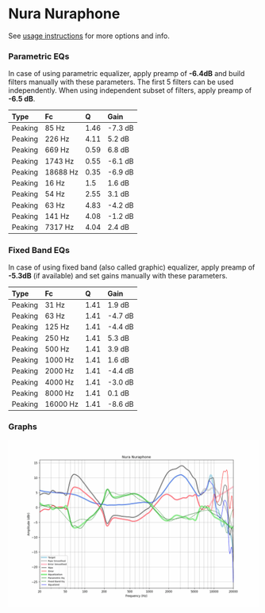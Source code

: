 # Nura Nuraphone
See [usage instructions](https://github.com/jaakkopasanen/AutoEq#usage) for more options and info.

### Parametric EQs
In case of using parametric equalizer, apply preamp of **-6.4dB** and build filters manually
with these parameters. The first 5 filters can be used independently.
When using independent subset of filters, apply preamp of **-6.5 dB**.

| Type    | Fc       |    Q | Gain    |
|:--------|:---------|:-----|:--------|
| Peaking | 85 Hz    | 1.46 | -7.3 dB |
| Peaking | 226 Hz   | 4.11 | 5.2 dB  |
| Peaking | 669 Hz   | 0.59 | 6.8 dB  |
| Peaking | 1743 Hz  | 0.55 | -6.1 dB |
| Peaking | 18688 Hz | 0.35 | -6.9 dB |
| Peaking | 16 Hz    | 1.5  | 1.6 dB  |
| Peaking | 54 Hz    | 2.55 | 3.1 dB  |
| Peaking | 63 Hz    | 4.83 | -4.2 dB |
| Peaking | 141 Hz   | 4.08 | -1.2 dB |
| Peaking | 7317 Hz  | 4.04 | 2.4 dB  |

### Fixed Band EQs
In case of using fixed band (also called graphic) equalizer, apply preamp of **-5.3dB**
(if available) and set gains manually with these parameters.

| Type    | Fc       |    Q | Gain    |
|:--------|:---------|:-----|:--------|
| Peaking | 31 Hz    | 1.41 | 1.9 dB  |
| Peaking | 63 Hz    | 1.41 | -4.7 dB |
| Peaking | 125 Hz   | 1.41 | -4.4 dB |
| Peaking | 250 Hz   | 1.41 | 5.3 dB  |
| Peaking | 500 Hz   | 1.41 | 3.9 dB  |
| Peaking | 1000 Hz  | 1.41 | 1.6 dB  |
| Peaking | 2000 Hz  | 1.41 | -4.4 dB |
| Peaking | 4000 Hz  | 1.41 | -3.0 dB |
| Peaking | 8000 Hz  | 1.41 | 0.1 dB  |
| Peaking | 16000 Hz | 1.41 | -8.6 dB |

### Graphs
![](./Nura%20Nuraphone.png)